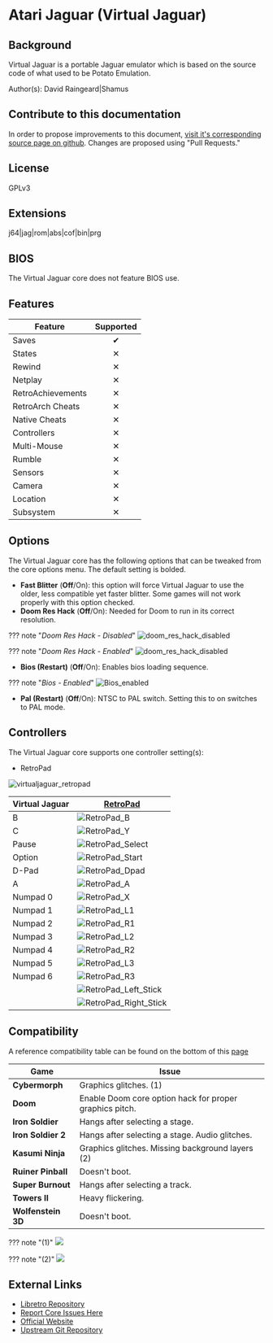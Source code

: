 # Atari Jaguar (Virtual Jaguar)

## Background

Virtual Jaguar is a portable Jaguar emulator which is based on the source code of what used to be Potato Emulation.

Author(s): David Raingeard|Shamus

## Contribute to this documentation

In order to propose improvements to this document, [visit it's corresponding source page on github](https://github.com/libretro/docs/tree/master/docs/library/virtualjaguar.md). Changes are proposed using "Pull Requests."

## License

GPLv3

## Extensions

j64|jag|rom|abs|cof|bin|prg

## BIOS

The Virtual Jaguar core does not feature BIOS use.

## Features

| Feature           | Supported |
|-------------------|:---------:|
| Saves             | ✔         |
| States            | ✕         |
| Rewind            | ✕         |
| Netplay           | ✕         |
| RetroAchievements | ✕         |
| RetroArch Cheats  | ✕         |
| Native Cheats     | ✕         |
| Controllers       | ✕         |
| Multi-Mouse       | ✕         |
| Rumble            | ✕         |
| Sensors           | ✕         |
| Camera            | ✕         |
| Location          | ✕         |
| Subsystem         | ✕         |

## Options

The Virtual Jaguar core has the following options that can be tweaked from the core options menu. The default setting is bolded.

- **Fast Blitter** (**Off**/On): this option will force Virtual Jaguar to use the older, less compatible yet faster blitter. Some games will not work properly with this option checked.
- **Doom Res Hack** (**Off**/On): Needed for Doom to run in its correct resolution.

??? note "*Doom Res Hack - Disabled*"
    ![doom_res_hack_disabled](images\Cores\virtual_jaguar\doom_res_hack_disabled.png)

??? note "*Doom Res Hack - Enabled*"
    ![doom_res_hack_disabled](images\Cores\virtual_jaguar\doom_res_hack_enabled.png)

- **Bios (Restart)** (**Off**/On): Enables bios loading sequence.

??? note "*Bios - Enabled*"
    ![Bios_enabled](images\Cores\virtual_jaguar\Bios_enabled.png)

- **Pal (Restart)** (**Off**/On): NTSC to PAL switch. Setting this to on switches to PAL mode.

## Controllers

The Virtual Jaguar core supports one controller setting(s):

* RetroPad

![virtualjaguar_retropad](images\Controllers\virtualjaguar_retropad.png)

| Virtual Jaguar | [RetroPad](RetroPad)                                           |
|----------------|----------------------------------------------------------------|
| B              | ![RetroPad_B](images/RetroPad/Retro_B_Round.png)               |
| C              | ![RetroPad_Y](images/RetroPad/Retro_Y_Round.png)               |
| Pause          | ![RetroPad_Select](images/RetroPad/Retro_Select.png)           |
| Option         | ![RetroPad_Start](images/RetroPad/Retro_Start.png)             |
| D-Pad          | ![RetroPad_Dpad](images/RetroPad/Retro_Dpad.png)               |
| A              | ![RetroPad_A](images/RetroPad/Retro_A_Round.png)               |
| Numpad 0       | ![RetroPad_X](images/RetroPad/Retro_X_Round.png)               |
| Numpad 1       | ![RetroPad_L1](images/RetroPad/Retro_L1.png)                   |
| Numpad 2       | ![RetroPad_R1](images/RetroPad/Retro_R1.png)                   |
| Numpad 3       | ![RetroPad_L2](images/RetroPad/Retro_L2_Temp.png)              |
| Numpad 4       | ![RetroPad_R2](images/RetroPad/Retro_R2.png)                   |
| Numpad 5       | ![RetroPad_L3](images/RetroPad/Retro_L3.png)                   |
| Numpad 6       | ![RetroPad_R3](images/RetroPad/Retro_R3.png)                   |
|                | ![RetroPad_Left_Stick](images/RetroPad/Retro_Left_Stick.png)   |
|                | ![RetroPad_Right_Stick](images/RetroPad/Retro_Right_Stick.png) |

## Compatibility

A reference compatibility table can be found on the bottom of this [page](https://icculus.org/virtualjaguar/)

| Game               | Issue                                                 |
|--------------------|-------------------------------------------------------|
|**Cybermorph**      |Graphics glitches. (1)                                 |
|**Doom**            |Enable Doom core option hack for proper graphics pitch.|
|**Iron Soldier**    |Hangs after selecting a stage.                         |
|**Iron Soldier 2**  |Hangs after selecting a stage. Audio glitches.         |
|**Kasumi Ninja**    |Graphics glitches. Missing background layers (2)       |
|**Ruiner Pinball**  |Doesn't boot.                                          |
|**Super Burnout**   |Hangs after selecting a track.                         |
|**Towers II**       |Heavy flickering.                                      |
|**Wolfenstein 3D**  |Doesn't boot.                                          |

??? note "(1)"
    ![](images\Cores\virtual_jaguar\cyber.png)

??? note "(2)"
    ![](images\Cores\virtual_jaguar\ninja.png)

## External Links

* [Libretro Repository](https://github.com/libretro/virtualjaguar-libretro)
* [Report Core Issues Here](https://github.com/libretro/libretro-meta/issues)
* [Official Website](https://icculus.org/virtualjaguar/)
* [Upstream Git Repository](http://shamusworld.gotdns.org/git/virtualjaguar)
